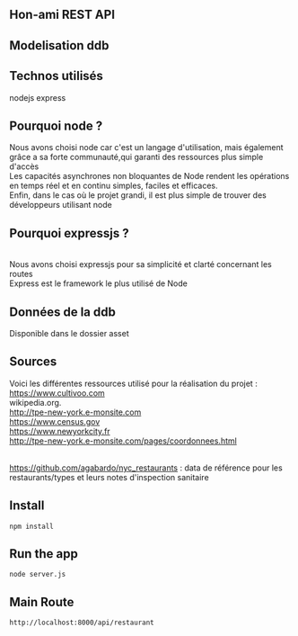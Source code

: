 ## Hon-ami REST API

## Modelisation ddb

## Technos utilisés

nodejs
express

## Pourquoi node ?

Nous avons choisi node car c'est un langage d'utilisation, mais également grâce a sa forte communauté,qui garanti des ressources plus simple d'accès
<br/> Les capacités asynchrones non bloquantes de Node rendent les opérations en temps réel et en continu simples, faciles et efficaces.
<br/> Enfin, dans le cas où le projet grandi, il est plus simple de trouver des développeurs utilisant node 

## Pourquoi expressjs ?

<br/> Nous avons choisi expressjs pour sa simplicité et clarté concernant les routes
<br/> Express est le framework le plus utilisé de Node

## Données de la ddb

Disponible dans le dossier asset

## Sources 

Voici les différentes ressources utilisé pour la réalisation du projet : 
<br/> https://www.cultivoo.com
<br/> wikipedia.org.
<br/> http://tpe-new-york.e-monsite.com
<br/> https://www.census.gov
<br/> https://www.newyorkcity.fr
<br/> http://tpe-new-york.e-monsite.com/pages/coordonnees.html

<br/> https://github.com/agabardo/nyc_restaurants : data de référence pour les restaurants/types et leurs notes d'inspection sanitaire


## Install

    npm install

## Run the app

    node server.js

## Main Route

    http://localhost:8000/api/restaurant    
    
